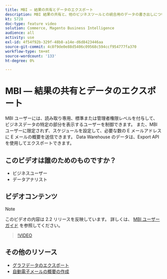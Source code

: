```yaml
---
title: MBI — 結果の共有とデータのエクスポート
description: MBI 結果の共有と、他のビジネスツールとの統合用のデータの書き出しについて説明します。
kt: 5728
doc-type: feature video
solution: Commerce, Magento Business Intelligence
audience: all
activity: use
exl-id: 4f54f92b-329f-48b8-a14e-d6d8423446aa
source-git-commit: 4c8f9de0e88d5406c09568c594ccf954777fa370
workflow-type: tm+mt
source-wordcount: '133'
ht-degree: 0%

---
```


# MBI — 結果の共有とデータのエクスポート

MBI ユーザーには、読み取り専用、標準または管理者権限レベルを付与して、ビジネスデータの特定の部分を表示するユーザーを制御できます。 また、MBI ユーザーに限定されず、スケジュールを設定して、必要な数の E メールアドレスに E メールの概要を送信できます。 Data Warehouse のデータは、Export API を使用してエクスポートできます。

## このビデオは誰のためのものですか？

- ビジネスユーザー
- データアナリスト

## ビデオコンテンツ

>[!NOTE]
>
>このビデオの内容は 2.2 リリースを反映しています。 詳しくは、 [MBI ユーザーガイド](https://docs.magento.com/mbi/) を参照してください。

>[!VIDEO](https://video.tv.adobe.com/v/35983?quality=12&learn=on)

## その他のリソース

- [グラフデータのエクスポート](https://docs.magento.com/mbi/data-user/export-data/exp-chart-dash.html)
- [自動電子メールの概要の作成](https://docs.magento.com/mbi/data-user/export-data/email-summaries.html)
